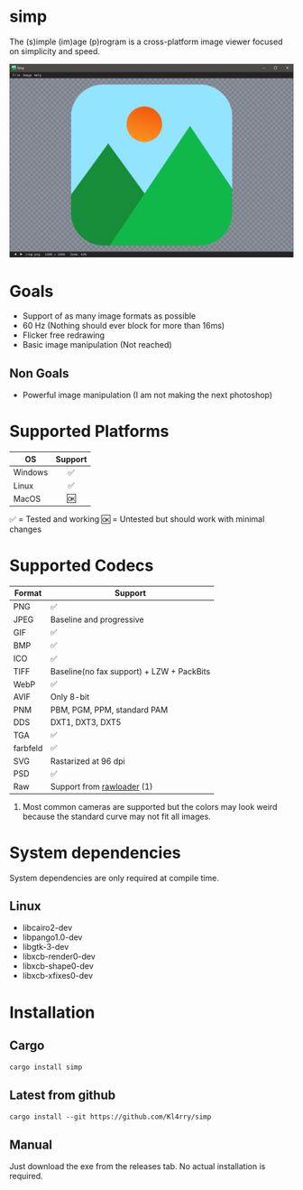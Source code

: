 # simp  
The (s)imple (im)age (p)rogram is a cross-platform image viewer focused on simplicity and speed.

![Screenshot](images/screenshot.png)

# Goals
* Support of as many image formats as possible
* 60 Hz (Nothing should ever block for more than 16ms)
* Flicker free redrawing
* Basic image manipulation (Not reached)

## Non Goals
* Powerful image manipulation (I am not making the next photoshop)

# Supported Platforms
| OS            | Support|
| ------------- |:------:|
| Windows       | ✅ |
| Linux         | ✅ |
| MacOS         | 🆗 |

✅ = Tested and working 🆗 = Untested but should work with minimal changes

# Supported Codecs
| Format | Support |
| ------ | -------- |
| PNG    | ✅ |
| JPEG   | Baseline and progressive |
| GIF    | ✅ |
| BMP    | ✅ |
| ICO    | ✅ |
| TIFF   | Baseline(no fax support) + LZW + PackBits |
| WebP   | ✅ |
| AVIF   | Only 8-bit |
| PNM    | PBM, PGM, PPM, standard PAM |
| DDS    | DXT1, DXT3, DXT5 |
| TGA    | ✅ |
| farbfeld | ✅ |
| SVG    | Rastarized at 96 dpi |
| PSD    | ✅ 
| Raw    | Support from [rawloader](https://github.com/pedrocr/rawloader) (1) |

1. Most common cameras are supported but the colors may look weird because the standard curve may not fit all images.

# System dependencies
System dependencies are only required at compile time.
## Linux
* libcairo2-dev
* libpango1.0-dev
* libgtk-3-dev
* libxcb-render0-dev
* libxcb-shape0-dev
* libxcb-xfixes0-dev

# Installation
## Cargo
```shell
cargo install simp
```
## Latest from github
```shell
cargo install --git https://github.com/Kl4rry/simp
```
## Manual
Just download the exe from the releases tab. No actual installation is required.
